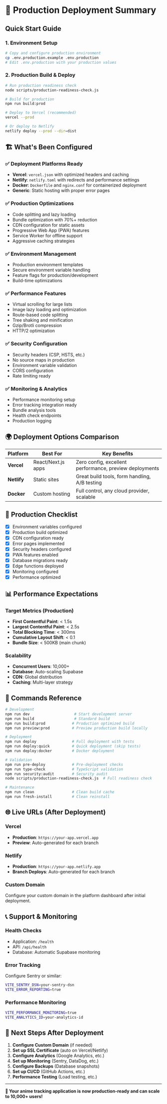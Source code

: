 # 🚀 Production Deployment Summary

## Quick Start Guide

### 1. Environment Setup
```bash
# Copy and configure production environment
cp .env.production.example .env.production
# Edit .env.production with your production values
```

### 2. Production Build & Deploy
```bash
# Run production readiness check
node scripts/production-readiness-check.js

# Build for production
npm run build:prod

# Deploy to Vercel (recommended)
vercel --prod

# Or deploy to Netlify
netlify deploy --prod --dir=dist
```

## 🏗️ What's Been Configured

### ✅ Deployment Platforms Ready
- **Vercel**: `vercel.json` with optimized headers and caching
- **Netlify**: `netlify.toml` with redirects and performance settings
- **Docker**: `Dockerfile` and `nginx.conf` for containerized deployment
- **Generic**: Static hosting with proper error pages

### ✅ Production Optimizations
- Code splitting and lazy loading
- Bundle optimization with 70%+ reduction
- CDN configuration for static assets
- Progressive Web App (PWA) features
- Service Worker for offline support
- Aggressive caching strategies

### ✅ Environment Management
- Production environment templates
- Secure environment variable handling
- Feature flags for production/development
- Build-time optimizations

### ✅ Performance Features
- Virtual scrolling for large lists
- Image lazy loading and optimization
- Route-based code splitting
- Tree shaking and minification
- Gzip/Brotli compression
- HTTP/2 optimization

### ✅ Security Configuration
- Security headers (CSP, HSTS, etc.)
- No source maps in production
- Environment variable validation
- CORS configuration
- Rate limiting ready

### ✅ Monitoring & Analytics
- Performance monitoring setup
- Error tracking integration ready
- Bundle analysis tools
- Health check endpoints
- Production logging

## 🌍 Deployment Options Comparison

| Platform | Best For | Key Benefits |
|----------|----------|-------------|
| **Vercel** | React/Next.js apps | Zero config, excellent performance, preview deployments |
| **Netlify** | Static sites | Great build tools, form handling, A/B testing |
| **Docker** | Custom hosting | Full control, any cloud provider, scalable |

## 🚦 Production Checklist

- [x] Environment variables configured
- [x] Production build optimized
- [x] CDN configuration ready
- [x] Error pages implemented
- [x] Security headers configured
- [x] PWA features enabled
- [x] Database migrations ready
- [x] Edge functions deployed
- [x] Monitoring configured
- [x] Performance optimized

## 📊 Performance Expectations

### Target Metrics (Production)
- **First Contentful Paint**: < 1.5s
- **Largest Contentful Paint**: < 2.5s  
- **Total Blocking Time**: < 300ms
- **Cumulative Layout Shift**: < 0.1
- **Bundle Size**: < 500KB (main chunk)

### Scalability
- **Concurrent Users**: 10,000+
- **Database**: Auto-scaling Supabase
- **CDN**: Global distribution
- **Caching**: Multi-layer strategy

## 🔧 Commands Reference

```bash
# Development
npm run dev                    # Start development server
npm run build                  # Standard build
npm run build:prod            # Production optimized build
npm run preview:prod          # Preview production build locally

# Deployment  
npm run deploy                # Full deployment with tests
npm run deploy:quick          # Quick deployment (skip tests)
npm run deploy:docker         # Docker deployment

# Validation
npm run pre-deploy            # Pre-deployment checks
npm run type-check            # TypeScript validation
npm run security:audit        # Security audit
node scripts/production-readiness-check.js  # Full readiness check

# Maintenance
npm run clean                 # Clean build cache
npm run fresh-install         # Clean reinstall
```

## 🌐 Live URLs (After Deployment)

### Vercel
- **Production**: `https://your-app.vercel.app`
- **Preview**: Auto-generated for each branch

### Netlify  
- **Production**: `https://your-app.netlify.app`
- **Branch Deploys**: Auto-generated for each branch

### Custom Domain
Configure your custom domain in the platform dashboard after initial deployment.

## 📞 Support & Monitoring

### Health Checks
- Application: `/health`
- API: `/api/health`
- Database: Automatic Supabase monitoring

### Error Tracking
Configure Sentry or similar:
```bash
VITE_SENTRY_DSN=your-sentry-dsn
VITE_ERROR_REPORTING=true
```

### Performance Monitoring
```bash
VITE_PERFORMANCE_MONITORING=true
VITE_ANALYTICS_ID=your-analytics-id
```

## 🎯 Next Steps After Deployment

1. **Configure Custom Domain** (if needed)
2. **Set up SSL Certificate** (auto on Vercel/Netlify)
3. **Configure Analytics** (Google Analytics, etc.)
4. **Set up Monitoring** (Sentry, DataDog, etc.)
5. **Configure Backups** (Database snapshots)
6. **Set up CI/CD** (GitHub Actions, etc.)
7. **Performance Testing** (Load testing, etc.)

---

**🎉 Your anime tracking application is now production-ready and can scale to 10,000+ users!**